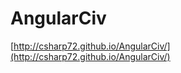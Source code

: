 AngularCiv
==========

[http://csharp72.github.io/AngularCiv/](http://csharp72.github.io/AngularCiv/)